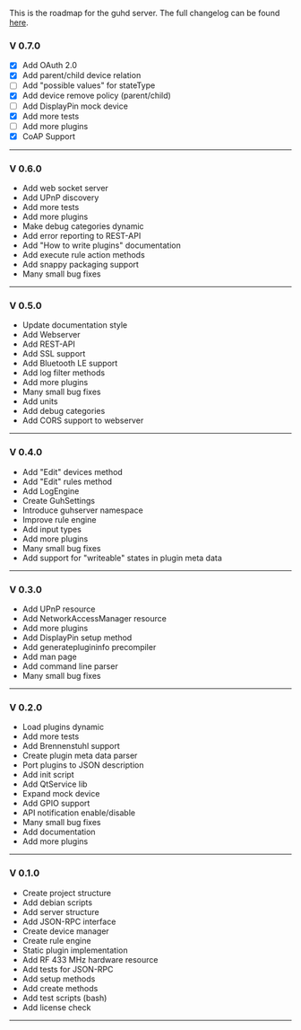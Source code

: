 This is the roadmap for the guhd server. The full changelog can be found [here](http://www.guh.guru:8080/job/guh-ci/changes).

### V 0.7.0
* [x] Add OAuth 2.0 
* [x] Add parent/child device relation 
* [ ] Add "possible values" for stateType
* [x] Add device remove policy (parent/child) 
* [ ] Add DisplayPin mock device
* [x] Add more tests
* [ ] Add more plugins
* [x] CoAP Support

--------------------------------------------
### V 0.6.0
* Add web socket server
* Add UPnP discovery
* Add more tests
* Add more plugins 
* Make debug categories dynamic
* Add error reporting to REST-API
* Add "How to write plugins" documentation
* Add execute rule action methods
* Add snappy packaging support
* Many small bug fixes

--------------------------------------------
### V 0.5.0
* Update documentation style 
* Add Webserver
* Add REST-API
* Add SSL support
* Add Bluetooth LE support
* Add log filter methods
* Add more plugins 
* Many small bug fixes
* Add units
* Add debug categories
* Add CORS support to webserver

--------------------------------------------
### V 0.4.0
* Add "Edit" devices method
* Add "Edit" rules method
* Add LogEngine
* Create GuhSettings
* Introduce guhserver namespace
* Improve rule engine
* Add input types
* Add more plugins 
* Many small bug fixes
* Add support for "writeable" states in plugin meta data

--------------------------------------------
### V 0.3.0
* Add UPnP resource
* Add NetworkAccessManager resource
* Add more plugins
* Add DisplayPin setup method
* Add generateplugininfo precompiler
* Add man page
* Add command line parser
* Many small bug fixes

--------------------------------------------
### V 0.2.0
* Load plugins dynamic
* Add more tests
* Add Brennenstuhl support
* Create plugin meta data parser
* Port plugins to JSON description
* Add init script
* Add QtService lib
* Expand mock device
* Add GPIO support
* API notification enable/disable
* Many small bug fixes
* Add documentation
* Add more plugins 

--------------------------------------------
### V 0.1.0
* Create project structure
* Add debian scripts
* Add server structure
* Add JSON-RPC interface
* Create device manager
* Create rule engine
* Static plugin implementation
* Add RF 433 MHz hardware resource
* Add tests for JSON-RPC
* Add setup methods
* Add create methods
* Add test scripts (bash)
* Add license check

--------------------------------------------